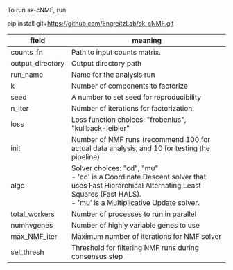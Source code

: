 To run sk-cNMF, run 

pip install git+https://github.com/EngreitzLab/sk_cNMF.git


| field | meaning |
|---------------|---------------------------|
| counts_fn | Path to input counts matrix. |
| output_directory | Output directory path |
| run_name | Name for the analysis run |
| k | Number of components to factorize |
| seed | A number to set seed for reproducibility |
| n_iter | Number of iterations for factorization. |
| loss | Loss function choices: "frobenius", "kullback-leibler" |
| init | Number of NMF runs (recommend 100 for actual data analysis, and 10 for testing the pipeline) |
| algo | Solver choices: "cd", "mu"<br>- 'cd' is a Coordinate Descent solver that uses Fast Hierarchical Alternating Least Squares (Fast HALS).<br>- 'mu' is a Multiplicative Update solver. |
| total_workers | Number of processes to run in parallel |
| numhvgenes | Number of highly variable genes to use |
| max_NMF_iter | Maximum number of iterations for NMF solver |
| sel_thresh | Threshold for filtering NMF runs during consensus step |

